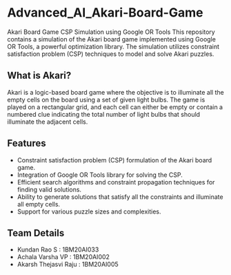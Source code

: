 # Advanced_AI_Akari-Board-Game
Akari Board Game CSP Simulation using Google OR Tools
This repository contains a simulation of the Akari board game implemented using Google OR Tools, a powerful optimization library. The simulation utilizes constraint satisfaction problem (CSP) techniques to model and solve Akari puzzles.

## What is Akari?

Akari is a logic-based board game where the objective is to illuminate all the empty cells on the board using a set of given light bulbs. The game is played on a rectangular grid, and each cell can either be empty or contain a numbered clue indicating the total number of light bulbs that should illuminate the adjacent cells.

## Features

- Constraint satisfaction problem (CSP) formulation of the Akari board game.
- Integration of Google OR Tools library for solving the CSP.
- Efficient search algorithms and constraint propagation techniques for finding valid solutions.
- Ability to generate solutions that satisfy all the constraints and illuminate all empty cells.
- Support for various puzzle sizes and complexities.

## Team Details
- Kundan Rao S&nbsp;: 1BM20AI033
- Achala Varsha VP&nbsp;: 1BM20AI002
- Akarsh Thejasvi Raju&nbsp;: 1BM20AI005
